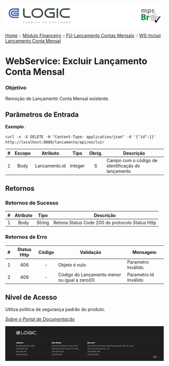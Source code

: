 ![Cabecalho](../../../ReadMe-Anexos/Cabecalho.png)


[Home](../../../ReadMe.md) :: [Módulo Financeiro](../../Modulo-Financeiro.md) :: [FU-Lançamento Contas Mensais](../FU-Lancamento-Contas-Mensais.md) :: [WS-Incluir Lancamento Conta Mensal](WS-Incluir-Lancamento-Conta-Mensal.md)


# WebService: Excluir Lançamento Conta Mensal

### Objetivo

Remoção de Lançamento Conta Mensal existente.

## Parâmetros de Entrada

**Exemplo** :

`curl -v -X DELETE -H "Content-Type: application/json" -d '{"id":1}' http://localhost:8080/lancamento/api/excluir`

|   #   | Escopo | Atributo                       |   Tipo  | Obrig. | Descrição                                                    |
|:-----:|:------:|--------------------------------|:-------:|:------:|--------------------------------------------------------------|
|   1   |  Body  | Lancamento.id                  | Integer |    S   | Campo com o código de identificação do lançamento            |

## Retornos

### Retornos de Sucesso

|   #   | Atributo |  Tipo  | Descrição                                       |
|:-----:|:--------:|:------:|-------------------------------------------------|
|   1   |   Body   | String | Retona Status Code 200 do protocolo Status Http |

### Retornos de Erro

|   #   | Status Http | Código | Validação                                     | Mensagem              |
|:-----:|:-----------:|:------:|-----------------------------------------------|-----------------------|
|   1   |     406     |    -   | Objeto é nulo                                 | Parametro Inválido.   |
|   2   |     406     |    -   | Código do Lançamento menor ou igual a zero(0) | Parametro Id Inválido |

## Nível de Acesso

Utiliza política de segurança padrão do produto.

_[Sobre o Portal de Documentação](../../../About/About.md)_

![Rodape](../../../ReadMe-Anexos/Rodape.png)
